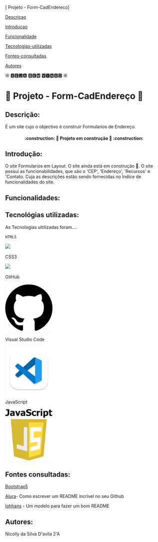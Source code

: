 [ Projeto - Form-CadEndereco]

[Descriçao](#descri%C3%A7ao)  

[Introduçao](#introdu%C3%A7ao)  

[Funcionalidade](#funcionalidade) 

[Tecnologias-utilizadas](#tecnologias-ultilizadas)  

[Fontes-consultadas](#fontes-consultadas)

[Autores](#autores)  

  ꕥ 🆂🅴🅹🅰 🅱🅴🅼 🆅🅸🅽🅳🅾 ꕥ

# 📧 Projeto - Form-CadEndereço 📧

## Descrição: 

É um site cujo o objectivo é construir Formularios de Endereço.

<h4 align="center">
    :construction: 🚧 Projeto em construção 🚧 :construction:
</h4>

## Introdução:

O site Formularios em Layout. O site ainda está em construção 🚧. O site possui as funcionabilidades, que são o 'CEP', 'Endereço', 'Recursos' e 'Contato. Cuja as descrições estão sendo fornecidas no Indíce de funcionalidades do site.

## Funcionalidades:

## Tecnológias utilizadas: 

As Tecnologias ultilizadas foram....

    HTML5

  <img src="_img/html5.png" width="30%">


   CSS3

  <img src="_img/css3.png" width="30%">


   GitHub

   <img src="_img/GitHub.png" width="30%">


   Visual Studio Code

   <img src="_img/vscode.png" width="30%">


   JavaScript

   <img src="_img/JavaScript.png" width="30%">


## Fontes consultadas: 

[Bootstrap5](https://getbootstrap.com/docs/5.3/forms/layout/) 

[Alura](https://www.alura.com.br/artigos/escrever-bom-readme)- Como escrever um README incrível no seu Github

[lohhans](https://gist.github.com/lohhans/f8da0b147550df3f96914d3797e9fb89) - Um modelo para fazer um bom README

## Autores:

 Nicolly da Silva D'avila 2'A
